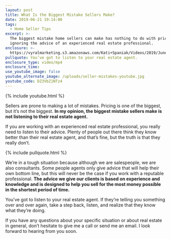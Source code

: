 ```yaml
---
layout: post
title: What Is the Biggest Mistake Sellers Make?
date: 2019-06-21 19:14:00
tags:
  - Home Seller Tips
excerpt: >-
  The biggest mistake home sellers can make has nothing to do with pricing. It’s
  ignoring the advice of an experienced real estate professional.
enclosure: >-
  https://vyralmarketing.s3.amazonaws.com/Kati+Spaniak/Videos/2019/June/Chicago+North+Shore+Real+Estate+Agent-+What+Is+the+Biggest+Mistake+Sellers+Make_.mp4
pullquote: You’ve got to listen to your real estate agent.
enclosure_type: video/mp4
enclosure_time:
use_youtube_image: false
youtube_alternate_image: /uploads/seller-mistakes-youtube.jpg
youtube_code: DZ3VbZ1NTz4
---
```


{% include youtube.html %}

Sellers are prone to making a lot of mistakes. Pricing is one of the biggest, but it’s not the biggest. **In my opinion, the biggest mistake sellers make is not listening to their real estate agent.**

If you are working with an experienced real estate professional, you really need to listen to their advice. Plenty of people out there think they know better than their real estate agent, and that’s fine, but the truth is that they really don’t.&nbsp;

{% include pullquote.html %}

We’re in a tough situation because although we are salespeople, we are also consultants. Some people agents only give advice that will help their own bottom line, but this will never be the case if you work with a reputable professional. **The advice we give our clients is based on experience and knowledge and is designed to help you sell for the most money possible in the shortest period of time.**

You’ve got to listen to your real estate agent. If they’re telling you something over and over again, take a step back, listen, and realize that they know what they’re doing.&nbsp;

If you have any questions about your specific situation or about real estate in general, don’t hesitate to give me a call or send me an email. I look forward to hearing from you soon.